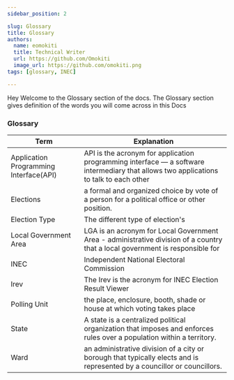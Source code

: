 ```yaml
---
sidebar_position: 2

slug: Glossary
title: Glossary
authors:
  name: eomokiti
  title: Technical Writer
  url: https://github.com/Omokiti
  image_url: https://github.com/omokiti.png
tags: [glossary, INEC]

---
```


Hey Welcome to the Glossary section of the docs. 
The Glossary section  gives definition of the words you will come across in this Docs

 ### Glossary

| Term|   Explanation|
|---|---|
|Application Programming Interface(API) | API is the acronym for application programming interface — a software intermediary that allows two applications to talk to each other
| Elections  | a formal and organized choice by vote of a person for a political office or other position.  |
| Election Type  | The different type of election's   |
| Local Government Area |  LGA is an acronym for Local Government Area - administrative division of a country that a local government is responsible for   |
|INEC | Independent National Electoral Commission
|Irev | The Irev is the acronym for INEC Election Result Viewer
| Polling Unit  | the place, enclosure, booth, shade or house at which voting takes place  |
| State | A state is a centralized political organization that imposes and enforces rules over a population within a territory.
| Ward  | an administrative division of a city or borough that typically elects and is represented by a councillor or councillors.  |




